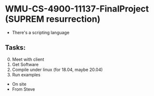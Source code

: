 # WMU-CS-4900-11137-FinalProject (SUPREM resurrection)

 - There's a scripting language

## Tasks:

0. Meet with client
1. Get Software
2. Compile under linux (for 18.04, maybe 20.04)
3. Run examples
 - On site
 - From Steve
